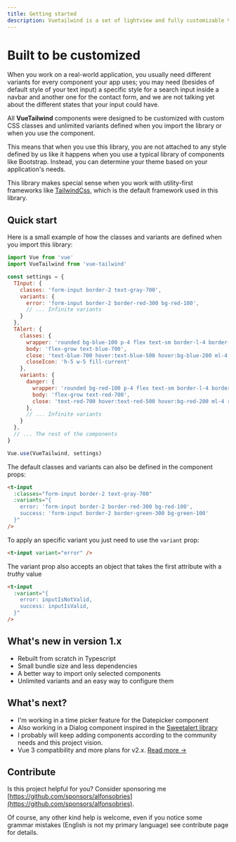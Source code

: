 ```yaml
---
title: Getting started
description: Vuetailwind is a set of lightview and fully customizable Vue Components optimized for TailwindCss.
---
```



# Built to be customized

When you work on a real-world application, you usually need different variants for every component your app uses; you may need (besides of default style of your text input) a specific style for a search input inside a navbar and another one for the contact form, and we are not talking yet about the different states that your input could have.

All **VueTailwind** components were designed to be customized with custom CSS classes and unlimited variants defined when you import the library or when you use the component.

This means that when you use this library, you are not attached to any style defined by us like it happens when you use a typical library of components like Bootstrap. Instead, you can determine your theme based on your application's needs.

This library makes special sense when you work with utility-first frameworks like [TailwindCss](https://tailwindcss.com), which is the default framework used in this library.

## Quick start

Here is a small example of how the classes and variants are defined when you import this library:

```js
import Vue from 'vue'
import VueTailwind from 'vue-tailwind'

const settings = {
  TInput: {
    classes: 'form-input border-2 text-gray-700',
    variants: {
      error: 'form-input border-2 border-red-300 bg-red-100',
      // ... Infinite variants
    }
  },
  TAlert: {
    classes: {
      wrapper: 'rounded bg-blue-100 p-4 flex text-sm border-l-4 border-blue-500',
      body: 'flex-grow text-blue-700',
      close: 'text-blue-700 hover:text-blue-500 hover:bg-blue-200 ml-4 rounded',
      closeIcon: 'h-5 w-5 fill-current'
    },
    variants: {
      danger: {
        wrapper: 'rounded bg-red-100 p-4 flex text-sm border-l-4 border-red-500',
        body: 'flex-grow text-red-700',
        close: 'text-red-700 hover:text-red-500 hover:bg-red-200 ml-4 rounded'
      },
      // ... Infinite variants
    }
  },
  // ... The rest of the components
}

Vue.use(VueTailwind, settings)
```

The default classes and variants can also be defined in the component props:

```html
<t-input
  :classes="form-input border-2 text-gray-700"
  :variants="{
    error: 'form-input border-2 border-red-300 bg-red-100',
    success: 'form-input border-2 border-green-300 bg-green-100'
  }"
/>
```

To apply an specific variant you just need to use the `variant` prop:

```html
<t-input variant="error" />
```

The variant prop also accepts an object that takes the first attribute with a _truthy_ value

```html
<t-input
  :variant="{
    error: inputIsNotValid,
    success: inputIsValid,
  }"
/>
```

## What's new in version 1.x

- Rebuilt from scratch in Typescript
- Small bundle size and less dependencies
- A better way to import only selected components
- Unlimited variants and an easy way to configure them

## What's next?

- I'm working in a time picker feature for the Datepicker component
- Also working in a Dialog component inspired in the [Sweetalert library](https://sweetalert2.github.io/) 
- I probably will keep adding components according to the community needs and this project vision.
- Vue 3 compatibility and more plans for v2.x. [Read more →](/docs/upcoming-changes)

## Contribute

Is this project helpful for you? Consider sponsoring me [https://github.com/sponsors/alfonsobries](https://github.com/sponsors/alfonsobries).

Of course, any other kind help is welcome, even if you notice some grammar mistakes (English is not my primary language) see <nuxt-link to="/contribute">contribute page</nuxt-link> for details.
